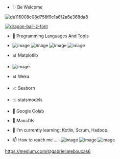 - ✨ Be Welcome

![de116008c08d758f9c1a6f2a6e368da8](https://user-images.githubusercontent.com/89526250/131228176-e9958b57-4c05-4266-9616-a6f8f39c8261.gif)






<a href="https://fontmeme.com/dragon-ball-z-font/"><img src="https://fontmeme.com/permalink/210828/8906758efb671aaa9290343316f86e1c.png" alt="dragon-ball-z-font" border="0"></a>

- 🧰 Programming Languages And Tools
- ![image](https://user-images.githubusercontent.com/89526250/131229546-3425c6bc-10fe-47bf-afbd-88f6cb3df550.png)
![image](https://user-images.githubusercontent.com/89526250/131229550-0750e502-c8cf-4a42-ae57-87609cd2344c.png)
![image](https://user-images.githubusercontent.com/89526250/131229553-6eb1e2a6-5fd1-48b3-8713-9c640ae0b8c4.png)
![image](https://user-images.githubusercontent.com/89526250/131229587-1449279e-d106-4bd2-8189-6f259b886f87.png)
- 📊 Matplotlib
- ![image](https://user-images.githubusercontent.com/89526250/131230128-742f2852-e782-4dad-a7b2-455421466f85.png)
- 📊 Weka
- 📈 Seaborn 
- 📉 statsmodels
- 📓 Google Colab
- 🐋 MariaDB




- 📖 I'm currently learning: Kotlin, Scrum, Hadoop. 
- 📫 How to reach me ...
-![image](https://user-images.githubusercontent.com/89526250/131229870-0aafae92-edb8-4e34-94af-cb262c644606.png)
![image](https://user-images.githubusercontent.com/89526250/131229883-f886c750-2df3-48bb-afc1-f5cf226c762f.png)
![image](https://user-images.githubusercontent.com/89526250/131229891-b7d7d210-a4e4-4930-ae53-114d1b3866ee.png)

https://medium.com/@gabriellareboucas6


